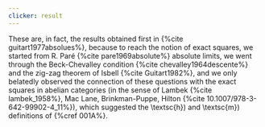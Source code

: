```yaml
---
clicker: result
---
```


These are, in fact, the results obtained first in {%cite guitart1977absolues%}, because to reach the notion of exact squares, we started from R. Paré {%cite pare1969absolute%} absolute limits, we went through the Beck-Chevalley condition {%cite chevalley1964descente%} and the zig-zag theorem of Isbell {%cite Guitart1982%}, and we only belatedly observed the connection of these questions with
the exact squares in abelian categories (in the sense of Lambek {%cite lambek_1958%}, Mac Lane,
Brinkman-Puppe, Hilton {%cite 10.1007/978-3-642-99902-4_11%}), which suggested the \textsc{h}) and \textsc{m}) definitions of {%cref 001A%}.